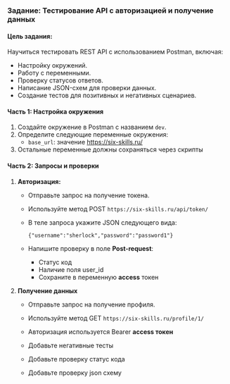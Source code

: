 ### Задание: Тестирование API с авторизацией и получение данных

#### Цель задания:

Научиться тестировать REST API с использованием Postman, включая:

- Настройку окружений.
- Работу с переменными.
- Проверку статусов ответов.
- Написание JSON-схем для проверки данных.
- Создание тестов для позитивных и негативных сценариев.


#### **Часть 1: Настройка окружения**

1. Создайте окружение в Postman с названием `dev`.
2. Определите следующие переменные окружения:
    - `base_url`: значение <https://six-skills.ru/>
3. Остальные переменные должны сохраняться через скрипты


#### **Часть 2: Запросы и проверки**

1. **Авторизация:**

    - Отправьте запрос на получение токена.

    - Используйте метод POST `https://six-skills.ru/api/token/`

    - В теле запроса укажите JSON следующего вида:

      `{"username":"sherlock","password":"password1"}`

    - Напишите проверку в поле **Post-request**:

        - Статус код
        - Наличие поля user\_id
        - Сохраните в переменную **access** токен

2. **Получение данных**

    - Отправьте запрос на получение профиля.

    - Используйте метод GET `https://six-skills.ru/profile/1/`

    - Авторизация используется Bearer **access токен**

    - Добавьте негативные тесты

    - Добавьте проверку статус кода

    - Добавьте проверку json схему
